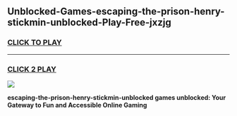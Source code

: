 
## Unblocked-Games-escaping-the-prison-henry-stickmin-unblocked-Play-Free-jxzjg
<h3>
<a href="https://premium76.site?title=escaping-the-prison-henry-stickmin-unblocked&ref=18A">CLICK TO PLAY</a></h3>
<hr>

<h3>
<a href="https://premium76.site?title=escaping-the-prison-henry-stickmin-unblocked&ref=18A">CLICK 2 PLAY</a>
  
</h3>

<a href="https://premium76.site?title=escaping-the-prison-henry-stickmin-unblocked&ref=18A"><img src="https://clearcache.store/games.png"></a>


**escaping-the-prison-henry-stickmin-unblocked games unblocked: Your Gateway to Fun and Accessible Online Gaming**
